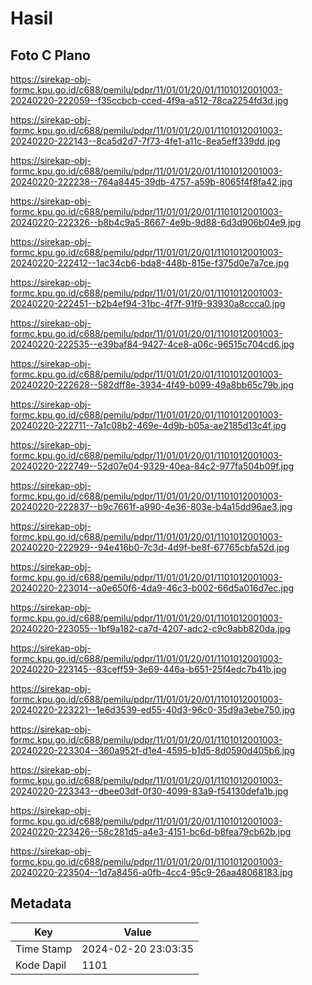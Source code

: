 # Hasil

## Foto C Plano

https://sirekap-obj-formc.kpu.go.id/c688/pemilu/pdpr/11/01/01/20/01/1101012001003-20240220-222059--f35ccbcb-cced-4f9a-a512-78ca2254fd3d.jpg

https://sirekap-obj-formc.kpu.go.id/c688/pemilu/pdpr/11/01/01/20/01/1101012001003-20240220-222143--8ca5d2d7-7f73-4fe1-a11c-8ea5eff339dd.jpg

https://sirekap-obj-formc.kpu.go.id/c688/pemilu/pdpr/11/01/01/20/01/1101012001003-20240220-222238--764a8445-39db-4757-a59b-8065f4f8fa42.jpg

https://sirekap-obj-formc.kpu.go.id/c688/pemilu/pdpr/11/01/01/20/01/1101012001003-20240220-222326--b8b4c9a5-8667-4e9b-9d88-6d3d906b04e9.jpg

https://sirekap-obj-formc.kpu.go.id/c688/pemilu/pdpr/11/01/01/20/01/1101012001003-20240220-222412--1ac34cb6-bda8-448b-815e-f375d0e7a7ce.jpg

https://sirekap-obj-formc.kpu.go.id/c688/pemilu/pdpr/11/01/01/20/01/1101012001003-20240220-222451--b2b4ef94-31bc-4f7f-91f9-93930a8ccca0.jpg

https://sirekap-obj-formc.kpu.go.id/c688/pemilu/pdpr/11/01/01/20/01/1101012001003-20240220-222535--e39baf84-9427-4ce8-a06c-96515c704cd6.jpg

https://sirekap-obj-formc.kpu.go.id/c688/pemilu/pdpr/11/01/01/20/01/1101012001003-20240220-222628--582dff8e-3934-4f49-b099-49a8bb65c79b.jpg

https://sirekap-obj-formc.kpu.go.id/c688/pemilu/pdpr/11/01/01/20/01/1101012001003-20240220-222711--7a1c08b2-469e-4d9b-b05a-ae2185d13c4f.jpg

https://sirekap-obj-formc.kpu.go.id/c688/pemilu/pdpr/11/01/01/20/01/1101012001003-20240220-222749--52d07e04-9329-40ea-84c2-977fa504b09f.jpg

https://sirekap-obj-formc.kpu.go.id/c688/pemilu/pdpr/11/01/01/20/01/1101012001003-20240220-222837--b9c7661f-a990-4e36-803e-b4a15dd96ae3.jpg

https://sirekap-obj-formc.kpu.go.id/c688/pemilu/pdpr/11/01/01/20/01/1101012001003-20240220-222929--94e416b0-7c3d-4d9f-be8f-67765cbfa52d.jpg

https://sirekap-obj-formc.kpu.go.id/c688/pemilu/pdpr/11/01/01/20/01/1101012001003-20240220-223014--a0e650f6-4da9-46c3-b002-66d5a016d7ec.jpg

https://sirekap-obj-formc.kpu.go.id/c688/pemilu/pdpr/11/01/01/20/01/1101012001003-20240220-223055--1bf9a182-ca7d-4207-adc2-c9c9abb820da.jpg

https://sirekap-obj-formc.kpu.go.id/c688/pemilu/pdpr/11/01/01/20/01/1101012001003-20240220-223145--83ceff59-3e69-446a-b651-25f4edc7b41b.jpg

https://sirekap-obj-formc.kpu.go.id/c688/pemilu/pdpr/11/01/01/20/01/1101012001003-20240220-223221--1e6d3539-ed55-40d3-96c0-35d9a3ebe750.jpg

https://sirekap-obj-formc.kpu.go.id/c688/pemilu/pdpr/11/01/01/20/01/1101012001003-20240220-223304--360a952f-d1e4-4595-b1d5-8d0590d405b6.jpg

https://sirekap-obj-formc.kpu.go.id/c688/pemilu/pdpr/11/01/01/20/01/1101012001003-20240220-223343--dbee03df-0f30-4099-83a9-f54130defa1b.jpg

https://sirekap-obj-formc.kpu.go.id/c688/pemilu/pdpr/11/01/01/20/01/1101012001003-20240220-223426--58c281d5-a4e3-4151-bc6d-b8fea79cb62b.jpg

https://sirekap-obj-formc.kpu.go.id/c688/pemilu/pdpr/11/01/01/20/01/1101012001003-20240220-223504--1d7a8456-a0fb-4cc4-95c9-26aa48068183.jpg


## Metadata

| Key        | Value               |
| ---------- | ------------------- |
| Time Stamp | 2024-02-20 23:03:35 |
| Kode Dapil | 1101                |



